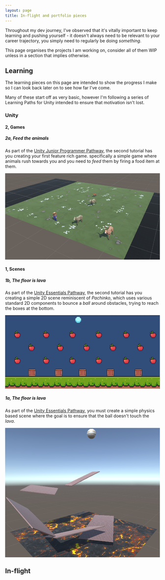 ```yaml
---
layout: page
title: In-flight and portfolio pieces
---
```


Throughout my dev journey, I've observed that it's vitally important to keep learning and pushing yourself - it doesn't always need to be relevant to your career trajectory, you simply need to regularly be doing *something*.

This page organises the projects I am working on, consider all of them WIP unless in a section that implies otherwise.

## Learning

The learning pieces on this page are intended to show the progress I make so I can look back later on to see how far I've come.

Many of these start off as very basic, however I'm following a series of Learning Paths for Unity intended to ensure that motivation isn't lost.

### Unity

#### 2, Games

##### 2a, Feed the animals

As part of the [Unity Junior Programmer Pathway](https://learn.unity.com/pathway/junior-programmer), the second tutorial has you creating your first feature rich game. specifically a simple game where animals rush towards you and you need to *feed* them by firing a food item at them.

<a href="/pachinko"><img src="/img/Portfolio_FeedTheAnimals/FeedTheAnimalsScene.png" alt="Pachinko scene" class="img-thumbnail"></a>

#### 1, Scenes

##### 1b, The floor is lava

As part of the [Unity Essentials Pathway](https://learn.unity.com/pathway/unity-essentials), the second tutorial has you creating a simple 2D scene reminiscent of *Pachinko*, which uses various standard 2D components to bounce a *ball* around obstacles, trying to reach the boxes at the bottom.

<a href="/pachinko"><img src="/img/Portfolio_Pachinko/Pachinko.png" alt="Pachinko scene" class="img-thumbnail"></a>

##### 1a, The floor is lava

As part of the [Unity Essentials Pathway](https://learn.unity.com/pathway/unity-essentials), you must create a simple physics based scene where the goal is to ensure that the ball doesn't touch the *lava*.

<a href="/thefloorislava"><img src="/img/Portfolio_FloorIsLava/scene.png" alt="The floor is lava scene" class="img-thumbnail"></a>

## In-flight
